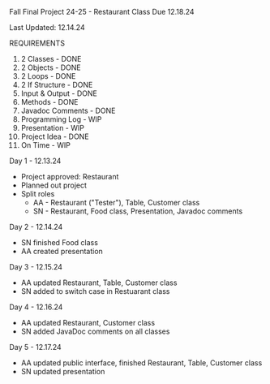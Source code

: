 Fall Final Project 24-25 - Restaurant Class Due 12.18.24

Last Updated: 12.14.24

REQUIREMENTS
1. 2 Classes - DONE
2. 2 Objects - DONE
3. 2 Loops - DONE
4. 2 If Structure - DONE
5. Input & Output - DONE
6. Methods - DONE
7. Javadoc Comments - DONE
8. Programming Log - WIP
9. Presentation - WIP
10. Project Idea - DONE
11. On Time - WIP

Day 1 - 12.13.24
- Project approved: Restaurant
- Planned out project
- Split roles
   - AA - Restaurant ("Tester"), Table, Customer class
   - SN - Restaurant, Food class, Presentation, Javadoc comments

Day 2 - 12.14.24
- SN finished Food class
- AA created presentation

Day 3 - 12.15.24
- AA updated Restaurant, Table, Customer class
- SN added to switch case in Restuarant class

Day 4 - 12.16.24
 - AA updated Restaurant, Customer class
 - SN added JavaDoc comments on all classes

Day 5 - 12.17.24
 - AA updated public interface, finished Restaurant, Table, Customer class
 - SN updated presentation
  
